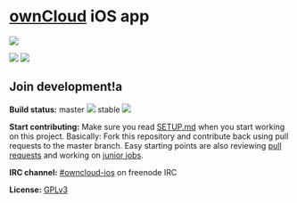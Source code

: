 # [ownCloud](https://owncloud.org) iOS app
[![](https://owncloud.org/wp-content/themes/owncloudorgnew/assets/img/clients/buttons/appstore.png)](https://itunes.apple.com/app/owncloud/id543672169)

![](http://a1.mzstatic.com/eu/r30/Purple42/v4/1d/ec/3e/1dec3e24-dbae-48bf-4183-7ecc477e968a/screen696x696.jpeg)
![](http://a1.mzstatic.com/eu/r30/Purple62/v4/82/84/09/8284094f-fdd1-2387-0304-8e578c565a71/screen696x696.jpeg)

## Join development!a

**Build status:** master ![](https://api.travis-ci.org/owncloud/android.svg?branch=master) stable ![](https://api.travis-ci.org/owncloud/android.svg?branch=stable)

**Start contributing:** Make sure you read [SETUP.md](https://github.com/owncloud/ios/blob/master/SETUP.md) when you start working on this project. Basically: Fork this repository and contribute back using pull requests to the master branch.
Easy starting points are also reviewing [pull requests](https://github.com/owncloud/ios/pulls) and working on [junior jobs](https://github.com/owncloud/ios/issues?q=is%3Aopen+is%3Aissue+label%3A%22Junior+Job%22).

**IRC channel:** [#owncloud-ios](https://webchat.freenode.net/?channels=owncloud-ios) on freenode IRC

**License:** [GPLv3](https://github.com/owncloud/ios/blob/master/LICENSE.txt)
